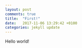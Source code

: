 ```yaml
---
layout: post
comments: true
title:  "First!"
date:   2017-11-06 13:29:42 +0100
categories: jekyll update
---
```

Hello world!